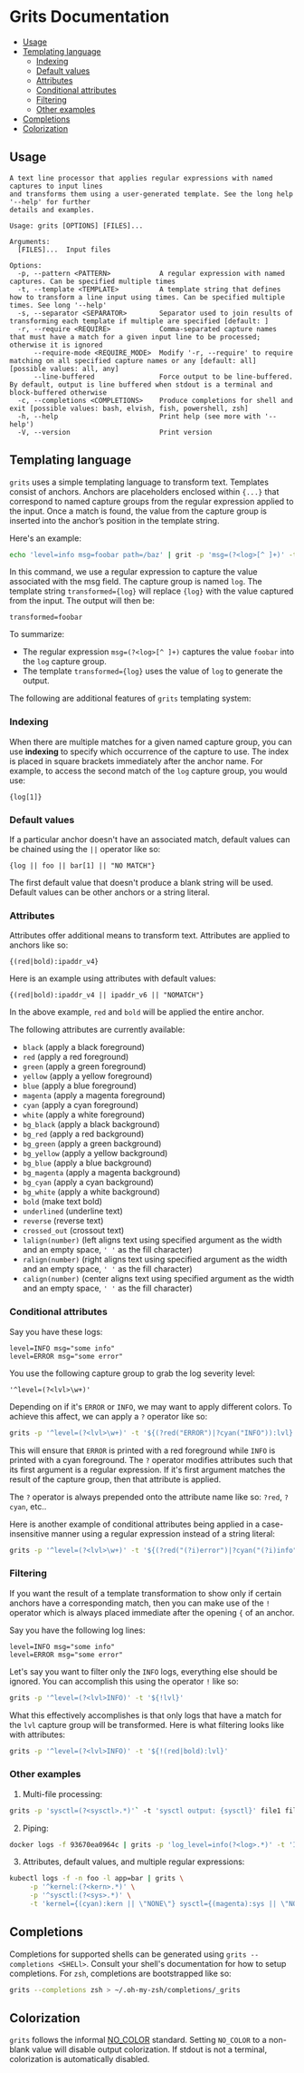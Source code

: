 # Grits Documentation

* [Usage](#usage)
* [Templating language](#templating-language)
    - [Indexing](#indexing)
    - [Default values](#default-values)
    - [Attributes](#attributes)
    - [Conditional attributes](#conditional-attributes)
    - [Filtering](#filtering)
    - [Other examples](#other-examples)
* [Completions](#completions)
* [Colorization](#colorization)

## Usage

```
A text line processor that applies regular expressions with named captures to input lines
and transforms them using a user-generated template. See the long help '--help' for further
details and examples.

Usage: grits [OPTIONS] [FILES]...

Arguments:
  [FILES]...  Input files

Options:
  -p, --pattern <PATTERN>            A regular expression with named captures. Can be specified multiple times
  -t, --template <TEMPLATE>          A template string that defines how to transform a line input using times. Can be specified multiple times. See long '--help'
  -s, --separator <SEPARATOR>        Separator used to join results of transforming each template if multiple are specified [default: ]
  -r, --require <REQUIRE>            Comma-separated capture names that must have a match for a given input line to be processed; otherwise it is ignored
      --require-mode <REQUIRE_MODE>  Modify '-r, --require' to require matching on all specified capture names or any [default: all] [possible values: all, any]
      --line-buffered                Force output to be line-buffered. By default, output is line buffered when stdout is a terminal and block-buffered otherwise
  -c, --completions <COMPLETIONS>    Produce completions for shell and exit [possible values: bash, elvish, fish, powershell, zsh]
  -h, --help                         Print help (see more with '--help')
  -V, --version                      Print version
```

## Templating language

`grits` uses a simple templating language to transform text. Templates consist of anchors.
Anchors are placeholders enclosed within `{...}` that correspond to named capture groups from
the regular expression applied to the input. Once a match is found, the value from the
capture group is inserted into the anchor’s position in the template string.

Here's an example:
```bash
echo 'level=info msg=foobar path=/baz' | grit -p 'msg=(?<log>[^ ]+)' -t 'transformed={log}'
```

In this command, we use a regular expression to capture the value associated with the msg field.
The capture group is named `log`. The template string `transformed={log}` will replace `{log}` with
the value captured from the input. The output will then be:

```
transformed=foobar
```

To summarize:
- The regular expression `msg=(?<log>[^ ]+)` captures the value `foobar` into the `log` capture group.
- The template `transformed={log}` uses the value of `log` to generate the output.

The following are additional features of `grits` templating system:

### Indexing

When there are multiple matches for a given named capture group, you can use **indexing**
to specify which occurrence of the capture to use. The index is placed in square brackets
immediately after the anchor name.  For example, to access the second match of the `log`
capture group, you would use:

```
{log[1]}
```

### Default values

If a particular anchor doesn't have an associated match, default values can be chained using the `||`
operator like so:

```
{log || foo || bar[1] || "NO MATCH"}
```

The first default value that doesn't produce a blank string will be used. Default values can be
other anchors or a string literal.

### Attributes

Attributes offer additional means to transform text. Attributes are applied to anchors like so:

```
{(red|bold):ipaddr_v4}
```

Here is an example using attributes with default values:


```
{(red|bold):ipaddr_v4 || ipaddr_v6 || "NOMATCH"}
```

In the above example, `red` and `bold` will be applied the entire anchor.


The following attributes are currently available:

- `black` (apply a black foreground)
- `red` (apply a red foreground)
- `green` (apply a green foreground)
- `yellow` (apply a yellow foreground)
- `blue` (apply a blue foreground)
- `magenta` (apply a magenta foreground)
- `cyan` (apply a cyan foreground)
- `white` (apply a white foreground)
- `bg_black` (apply a black background)
- `bg_red` (apply a red background)
- `bg_green` (apply a green background)
- `bg_yellow` (apply a yellow background)
- `bg_blue` (apply a blue background)
- `bg_magenta` (apply a magenta background)
- `bg_cyan` (apply a cyan background)
- `bg_white` (apply a white background)
- `bold` (make text bold)
- `underlined` (underline text)
- `reverse` (reverse text)
- `crossed_out` (crossout text)
- `lalign(number)` (left aligns text using specified argument as the width and an empty space, `' '` as the fill character)
- `ralign(number)` (right aligns text using specified argument as the width and an empty space, `' '` as the fill character)
- `calign(number)` (center aligns text using specified argument as the width and an empty space, `' '` as the fill character)

### Conditional attributes

Say you have these logs:

```
level=INFO msg="some info"
level=ERROR msg="some error"
```

You use the following capture group to grab the log severity level:

```
'^level=(?<lvl>\w+)'
```

Depending on if it's `ERROR` or `INFO`, we may want to apply different colors. To achieve this affect, we can apply a `?` operator like so:

```bash
grits -p '^level=(?<lvl>\w+)' -t '${(?red("ERROR")|?cyan("INFO")):lvl}'
```

This will ensure that `ERROR` is printed with a red foreground while `INFO` is printed with a cyan foreground. The `?` operator modifies attributes
such that its first argument is a regular expression. If it's first argument matches the result of the capture group, then that attribute is applied.

The `?` operator is always prepended onto the attribute name like so: `?red`, `?cyan`, etc..

Here is another example of conditional attributes being applied in a case-insensitive manner using a regular expression instead of a string literal:

```bash
grits -p '^level=(?<lvl>\w+)' -t '${(?red("(?i)error")|?cyan("(?i)info")):lvl}'
```

### Filtering

If you want the result of a template transformation to show only if certain anchors have a corresponding match, then you can make use of the `!` operator
which is always placed immediate after the opening `{` of an anchor.

Say you have the following log lines:

```
level=INFO msg="some info"
level=ERROR msg="some error"
```

Let's say you want to filter only the `INFO` logs, everything else should be ignored. You can accomplish this using the operator `!` like so:

```bash
grits -p '^level=(?<lvl>INFO)' -t '${!lvl}'
```

What this effectively accomplishes is that only logs that have a match for the `lvl` capture group will be transformed. Here is what filtering
looks like with attributes:

```bash
grits -p '^level=(?<lvl>INFO)' -t '${!(red|bold):lvl}'
```

### Other examples

1. Multi-file processing:

```bash
grits -p 'sysctl=(?<sysctl>.*)'` -t 'sysctl output: {sysctl}' file1 file2
```

2. Piping:

```bash
docker logs -f 93670ea0964c | grits -p 'log_level=info(?<log>.*)' -t 'INFO LOG: {log}'
```

3. Attributes, default values, and multiple regular expressions:

```bash
kubectl logs -f -n foo -l app=bar | grits \
     -p '^kernel:(?<kern>.*)' \
     -p '^sysctl:(?<sys>.*)' \
     -t 'kernel={(cyan):kern || \"NONE\"} sysctl={(magenta):sys || \"NONE\"}'
```

## Completions

Completions for supported shells can be generated using `grits --completions <SHELl>`. Consult your shell's documentation
for how to setup completions. For `zsh`, completions are bootstrapped like so:

```bash
grits --completions zsh > ~/.oh-my-zsh/completions/_grits
```

## Colorization

`grits` follows the informal [NO_COLOR](https://no-color.org/) standard. Setting `NO_COLOR` to a non-blank value will disable output colorization.
If stdout is not a terminal, colorization is automatically disabled.
